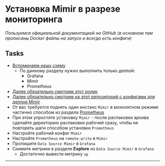 # Установка Mimir в разрезе мониторинга

_Пользуемся официальной документацией на GitHub (в основном там прописаны Docker файлы на запуск и всегда есть конфиги)_

## Tasks

 - [Вспоминаем нашу схему](https://github.com/lamjob1993/linux-monitoring/blob/main/mimir/README.md#%D1%81%D1%85%D0%B5%D0%BC%D0%B0-%D1%80%D0%B0%D0%B1%D0%BE%D1%82%D1%8B-mimir)
   - По данному разделу нужно выполнить только деплой:
     - Grafana
     - Mimir
     - Prometheus
 - [Далее обязательно смотрим этот ролик](https://grafana.com/docs/mimir/latest/get-started/)
 - [Далее обязательно смотрим на этот репозиторий с конфигами для деплоя Mimir](https://github.com/ktsstudio/mimir-demo/tree/main/simple)
 - От вас требуется поднять один инстанс `Mimir` в монолитном режиме частично способом из раздела [Prometheus](https://github.com/lamjob1993/linux-monitoring/tree/main/prometheus "Запускаем голый бинарь Prometheus, пишем юнит и простую автоматизацию.")
 - При этом упростите установку `Mimir` - после распаковки архива сделайте директорию распаковки рабочей сразу, чтобы не повторять шаги способом установки `Prometheus`
 - Настройте рабочий конфиг `Mimir` 
 - Настройте `Prometheus` на `remote-write` в `Mimir`
 - Пропишите `Data Source Mimir` в `Grafana`
 - Снимите метрики в разделе **Explore** из `Data Source Mimir` в `Grafana`
   - Достаточно вывести метрику `up`

---

